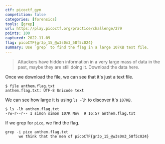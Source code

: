 ```yaml
---
ctf: picoctf_gym
competition: false
categories: [forensics]
tools: [grep]
url: https://play.picoctf.org/practice/challenge/279
points: 100
captured: 2022-11-09
flag: picoCTF{gr3p_15_@w3s0m3_58f5c024}
summary: Use `grep` to find the flag in a large 107KB text file.
---
```


> Attackers have hidden information in a very large mass of data in the past, maybe they are still doing it. Download the data here.

Once we download the file, we can see that it's just a text file.

```shell
$ file anthem.flag.txt 
anthem.flag.txt: UTF-8 Unicode text
```

We can see how large it is using `ls -lh` to discover it's `107KB`.

```shell
$ ls -lh anthem.flag.txt 
-rw-r--r-- 1 simon simon 107K Nov  9 16:57 anthem.flag.txt
```

If we grep for `pico`, we find the flag.

```shell
grep -i pico anthem.flag.txt 
      we think that the men of picoCTF{gr3p_15_@w3s0m3_58f5c024}
```